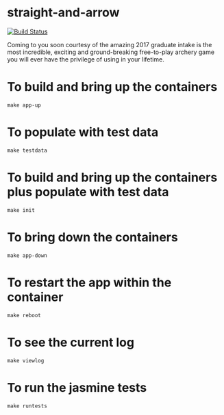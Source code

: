 # straight-and-arrow

[![Build Status](https://travis-ci.org/infinityworks/straight-and-arrow.svg?branch=master)](https://travis-ci.org/infinityworks/straight-and-arrow)

Coming to you soon courtesy of the amazing 2017 graduate intake is the most incredible, exciting and ground-breaking free-to-play archery game you will ever have the privilege of using in your lifetime. 

# To build and bring up the containers 
`make app-up`

# To populate with test data
`make testdata`

# To build and bring up the containers plus populate with test data
`make init`

# To bring down the containers
`make app-down`

# To restart the app within the container
`make reboot`

# To see the current log
`make viewlog`

# To run the jasmine tests
`make runtests`